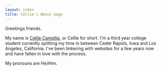 ```yaml
---
layout: index
title: Cellie's About page
---
```


Greetings friends.

My name is <a class="h-card" rel=me href="https://celadon.moe">Cellie Camellia</a>, or Cellie for short. I'm a third year college student currently splitting my time in between Ceder Rapids, Iowa and Los Angeles, California. I've been tinkering with websites for a few years now and have fallen in love with the process.

My pronouns are He/Him.
